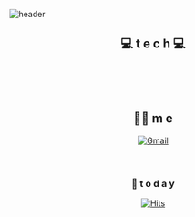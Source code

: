 <!--
**tjdrms/tjdrms** is a ✨ _special_ ✨ repository because its `README.md` (this file) appears on your GitHub profile.

Here are some ideas to get you started:

- 🔭 I’m currently working on ...
- 🌱 I’m currently learning ...
- 👯 I’m looking to collaborate on ...
- 🤔 I’m looking for help with ...
- 💬 Ask me about ...
- 📫 How to reach me: ...
- 😄 Pronouns: ...
- ⚡ Fun fact: ...
-->

![header](https://capsule-render.vercel.app/api?type=cylinder&color=auto&height=300&section=header&text=최성근&desc=Mobile%20App%20Dev.&descSize=20&fontSize=60&animation=fadeIn&descAlignY=68)

<div align=center>

## 💻 t e c h 💻
<br><br><br>

## 🙋‍♂️ m e 
[![Gmail](https://img.shields.io/badge/Gmail-EA4335?style=flat-square&logo=Gmail&logoColor=white)](mailto:tjdrms01169831@gmail.com)
<br><br><br>


### 💌 t o d a y 

[![Hits](https://hits.seeyoufarm.com/api/count/incr/badge.svg?url=https%3A%2F%2Fgithub.com%2Ftjdrms&count_bg=%2379C83D&title_bg=%23ED0808&icon=&icon_color=%23E7E7E7&title=hits&edge_flat=false)](https://hits.seeyoufarm.com)
<br><br><br><br><br>

</div>

